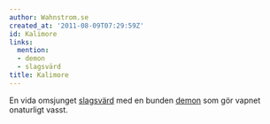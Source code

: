 ```yaml
---
author: Wahnstrom.se
created_at: '2011-08-09T07:29:59Z'
id: Kalimore
links:
  mention:
  - demon
  - slagsvärd
title: Kalimore
---
```


En vida omsjunget [slagsvärd] med en bunden [demon] som gör vapnet onaturligt vasst.

  [slagsvärd]: slagsvärd
  [demon]: demon